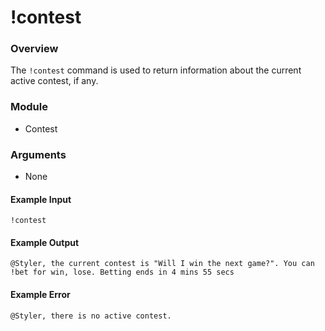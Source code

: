 # !contest

### Overview

The `!contest` command is used to return information about the current active contest, if any.

### Module

- Contest

### Arguments

- None

#### Example Input

```
!contest
```

#### Example Output

```
@Styler, the current contest is "Will I win the next game?". You can !bet for win, lose. Betting ends in 4 mins 55 secs 
```

#### Example Error

```
@Styler, there is no active contest. 
```
